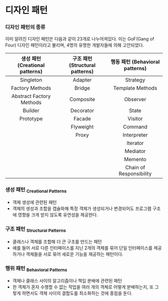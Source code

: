 # 디자인 패턴

### 디자인 패턴의 종류

이미 알려진 디자인 패턴은 다음과 같이 23개로 나누어져있다. 이는 GoF(Gang of Four) 디자인 패턴이라고 불리며, 4명의 유명한 개발자들에 의해 고안되었다. 

| 생성 패턴 (Creational patterns) | 구조 패턴 (Structural patterns) | 행동 패턴 (Behavioral patterns) |
| :--: | :--: | :--: |
| Singleton | Adapter | Strategy |
| Factory Methods | Bridge | Template Methods |
| Abstract Factory Methods | Composite | Observer |
| Builder | Decorator | State |
| Prototype | Facade | Visitor | 
| | Flyweight | Command |
| | Proxy | Interpreter |
| | | Iterator |
| | | Mediator |
| | | Memento |
| | | Chain of Responsibility |

### 생성 패턴 <sub>Creational Patterns</sub>

* 객체 생성에 관련된 패턴
* 객체의 생성과 조합을 캡슐화해 특정 객체가 생성되거나 변경되어도 프로그램 구조에 영향을 크게 받지 않도록 유연성을 제공한다.

### 구조 패턴 <sub>Structural Patterns</sub>

* 클래스나 객체를 조합해 더 큰 구조를 만드는 패턴
* 예를 들어 서로 다른 인터페이스를 지닌 2개의 객체를 묶어 단일 인터페이스를 제공하거나 객체들을 서로 묶어 새로운 기능을 제공하는 패턴이다. 

### 행위 패턴 <sub>Behavioral Patterns</sub>

* 객체나 클래스 사이의 알고리즘이나 책임 분배에 관련된 패턴
* 한 객체가 혼자 수행할 수 없는 작업을 여러 개의 객체로 어떻게 분배하는지, 또 그렇게 하면서도 객체 사이의 결합도를 최소화하는 것에 중점을 둔다. 